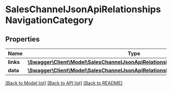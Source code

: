 # SalesChannelJsonApiRelationshipsNavigationCategory

## Properties
Name | Type | Description | Notes
------------ | ------------- | ------------- | -------------
**links** | [**\Swagger\Client\Model\SalesChannelJsonApiRelationshipsNavigationCategoryLinks**](SalesChannelJsonApiRelationshipsNavigationCategoryLinks.md) |  | [optional] 
**data** | [**\Swagger\Client\Model\SalesChannelJsonApiRelationshipsNavigationCategoryData**](SalesChannelJsonApiRelationshipsNavigationCategoryData.md) |  | [optional] 

[[Back to Model list]](../../README.md#documentation-for-models) [[Back to API list]](../../README.md#documentation-for-api-endpoints) [[Back to README]](../../README.md)

